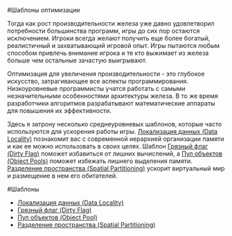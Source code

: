 #Шаблоны оптимизации

Тогда как рост производительности железа уже давно удовлетворил потребности большинства программ, игры до сих пор остаются исключением. Игроки всегда желают получить еще более богатый, реалистичный и захватывающий игровой опыт. Игры пытаются любым способом привлечь внимание игрока и те кто выжимает из железа больше чем остальные зачастую выигрывают.

Оптимизация для увеличения производительности - это глубокое искусство, затрагивающее все аспекты программирования. Низкоуровневые программисты учатся работать с самыми незначительными особенностями архитектуры железа. В то же время разработчики алгоритмов разрабатывают математические аппараты для повышения их эффективности.

Здесь я затрону несколько среднеуровневых шаблонов, которые часто используются для ускорения работы игры. [Локализация данных (Data Locality)](./chapter-6/6.1-data-locality) познакомит вас с современной иерархией организации памяти и как ее можно использовать в своих целях. Шаблон [Грязный флаг (Dirty Flag)](./chapter-6/6.2-dirty-flag) поможет избавиться от лишних вычислений, а [Пул объектов (Object Pools)](./chapter-6/6.3-object-pool) поможет избежать лишнего выделения памяти. [Разделение пространства (Spatial Partitioning)](./chapter-6/6.4-spatial-partitioning) ускорит виртуальный мир и размещение в нем его обитателей.

#Шаблоны

* [Локализация данных (Data Locality)](./chapter-6/6.1-data-locality)
* [Грязный флаг (Dirty Flag)](./chapter-6/6.2-dirty-flag)
* [Пул объектов (Object Pool)](./chapter-6/6.3-object-pool)
* [Разделение пространства (Spatial Partitioning)](./chapter-6/6.4-spatial-partitioning)


